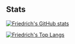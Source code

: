 ## Stats

[![Friedrich's GitHub stats](https://github-readme-stats.vercel.app/api?username=FriedrichRehren&show_icons=true&count_private=true&hide=prs&include_all_commits&theme=transparent)](https://github.com/anuraghazra/github-readme-stats)

[![Friedrich's Top Langs](https://github-readme-stats.vercel.app/api/top-langs/?username=FriedrichRehren&theme=transparent)](https://github.com/anuraghazra/github-readme-stats)

<!--
## Repositories

<a href="https://github.com/FriedrichRehren/api-collection">
  <img align="center" src="https://github-readme-stats.vercel.app/api/pin/?username=FriedrichRehren&repo=api-collection&theme=radical" />
</a>
-->
